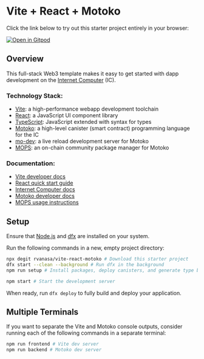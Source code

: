 # Vite + React + Motoko

Click the link below to try out this starter project entirely in your browser:

[![Open in Gitpod](https://gitpod.io/button/open-in-gitpod.svg)](https://gitpod.io/#https://github.com/rvanasa/vite-react-motoko)

## Overview

This full-stack Web3 template makes it easy to get started with dapp development on the [Internet Computer](https://internetcomputer.org/) (IC).

### Technology Stack:

- [Vite](https://vitejs.dev/): a high-performance webapp development toolchain
- [React](https://reactjs.org/): a JavaScript UI component library
- [TypeScript](https://www.typescriptlang.org/): JavaScript extended with syntax for types
- [Motoko](https://github.com/dfinity/motoko#readme): a high-level canister (smart contract) programming language for the IC
- [mo-dev](https://github.com/dfinity/motoko-dev-server): a live reload development server for Motoko
- [MOPS](https://j4mwm-bqaaa-aaaam-qajbq-cai.ic0.app/): an on-chain community package manager for Motoko

### Documentation:

- [Vite developer docs](https://vitejs.dev/guide/)
- [React quick start guide](https://beta.reactjs.org/learn)
- [Internet Computer docs](https://internetcomputer.org/docs/current/developer-docs/ic-overview)
- [Motoko developer docs](https://internetcomputer.org/docs/current/developer-docs/build/cdks/motoko-dfinity/motoko/)
- [MOPS usage instructions](https://j4mwm-bqaaa-aaaam-qajbq-cai.ic0.app/#/docs/install)

## Setup

Ensure that [Node.js](https://nodejs.org/en/) and [dfx](https://internetcomputer.org/docs/current/developer-docs/build/install-upgrade-remove) are installed on your system.

Run the following commands in a new, empty project directory:

```sh
npx degit rvanasa/vite-react-motoko # Download this starter project
dfx start --clean --background # Run dfx in the background
npm run setup # Install packages, deploy canisters, and generate type bindings

npm start # Start the development server
```

When ready, run `dfx deploy` to fully build and deploy your application.

## Multiple Terminals

If you want to separate the Vite and Motoko console outputs, consider running each of the following commands in a separate terminal:

```sh
npm run frontend # Vite dev server
npm run backend # Motoko dev server
```
